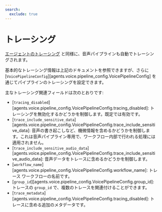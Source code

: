 ```yaml
---
search:
  exclude: true
---
```

# トレーシング

[エージェントのトレーシング](../tracing.md) と同様に、音声パイプラインも自動でトレーシングされます。

基本的なトレーシング情報は上記のドキュメントを参照できますが、さらに [`VoicePipelineConfig`][agents.voice.pipeline_config.VoicePipelineConfig] を通じてパイプラインのトレーシングを設定できます。

主なトレーシング関連フィールドは次のとおりです:

- [`tracing_disabled`][agents.voice.pipeline_config.VoicePipelineConfig.tracing_disabled]: トレーシングを無効化するかどうかを制御します。既定では有効です。
- [`trace_include_sensitive_data`][agents.voice.pipeline_config.VoicePipelineConfig.trace_include_sensitive_data]: 音声の書き起こしなど、機微情報を含めるかどうかを制御します。これは音声パイプライン専用で、ワークフロー内部で行われる処理には適用されません。
- [`trace_include_sensitive_audio_data`][agents.voice.pipeline_config.VoicePipelineConfig.trace_include_sensitive_audio_data]: 音声データをトレースに含めるかどうかを制御します。
- [`workflow_name`][agents.voice.pipeline_config.VoicePipelineConfig.workflow_name]: トレース ワークフローの名前です。
- [`group_id`][agents.voice.pipeline_config.VoicePipelineConfig.group_id]: トレースの `group_id` で、複数のトレースを関連付けることができます。
- [`trace_metadata`][agents.voice.pipeline_config.VoicePipelineConfig.tracing_disabled]: トレースに含める追加のメタデータです。